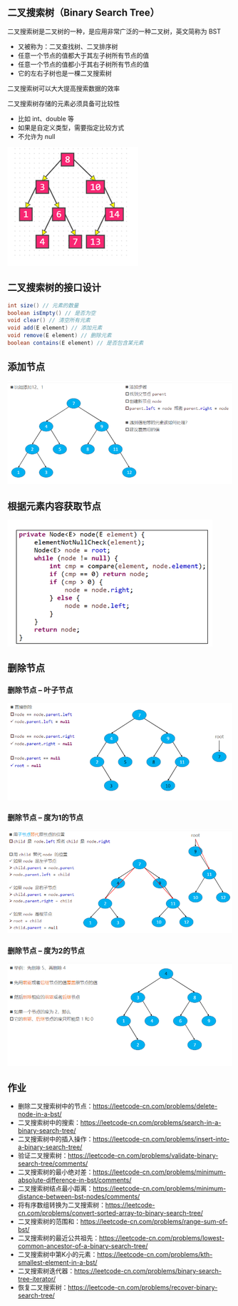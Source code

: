 ## 二叉搜索树（Binary Search Tree）

二叉搜索树是二叉树的一种，是应用非常广泛的一种二叉树，英文简称为 BST

- 又被称为：二叉查找树、二叉排序树
- 任意一个节点的值都大于其左子树所有节点的值
- 任意一个节点的值都小于其右子树所有节点的值
- 它的左右子树也是一棵二叉搜索树

二叉搜索树可以大大提高搜索数据的效率

二叉搜索树存储的元素必须具备可比较性

- 比如 int、double 等
- 如果是自定义类型，需要指定比较方式
- 不允许为 null

![image-20221220102424710](resources/image-20221220102424710.png)

## 二叉搜索树的接口设计

```java
int size() // 元素的数量
boolean isEmpty() // 是否为空
void clear() // 清空所有元素
void add(E element) // 添加元素
void remove(E element) // 删除元素
boolean contains(E element) // 是否包含某元素
```



## 添加节点

![image-20221220102737262](resources/image-20221220102737262.png)

## 根据元素内容获取节点

![image-20221220130045882](resources/image-20221220130045882.png)

## 删除节点

### 删除节点 – 叶子节点

![image-20221220130125380](resources/image-20221220130125380.png)

### 删除节点 – 度为1的节点

![image-20221220130150219](resources/image-20221220130150219.png)

### 删除节点 – 度为2的节点

![image-20221220130208549](resources/image-20221220130208549.png)

## 作业

- 删除二叉搜索树中的节点：https://leetcode-cn.com/problems/delete-node-in-a-bst/
- 二叉搜索树中的搜索：https://leetcode-cn.com/problems/search-in-a-binary-search-tree/
- 二叉搜索树中的插入操作：https://leetcode-cn.com/problems/insert-into-a-binary-search-tree/
- 验证二叉搜索树：https://leetcode-cn.com/problems/validate-binary-search-tree/comments/
- 二叉搜索树的最小绝对差：https://leetcode-cn.com/problems/minimum-absolute-difference-in-bst/comments/
- 二叉搜索树结点最小距离：https://leetcode-cn.com/problems/minimum-distance-between-bst-nodes/comments/
- 将有序数组转换为二叉搜索树：https://leetcode-cn.com/problems/convert-sorted-array-to-binary-search-tree/
- 二叉搜索树的范围和：https://leetcode-cn.com/problems/range-sum-of-bst/
- 二叉搜索树的最近公共祖先：https://leetcode-cn.com/problems/lowest-common-ancestor-of-a-binary-search-tree/
- 二叉搜索树中第K小的元素：https://leetcode-cn.com/problems/kth-smallest-element-in-a-bst/
- 二叉搜索树迭代器：https://leetcode-cn.com/problems/binary-search-tree-iterator/
- 恢复二叉搜索树：https://leetcode-cn.com/problems/recover-binary-search-tree/